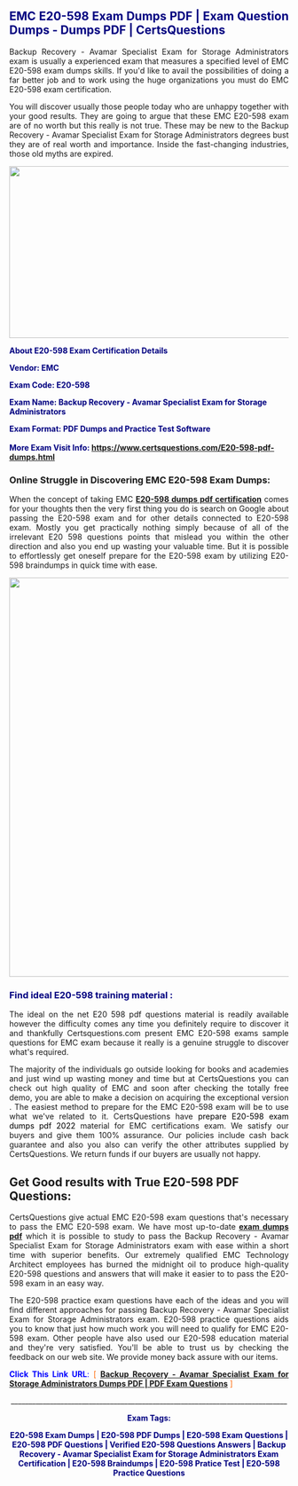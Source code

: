 <h2 style="text-align: justify;"><span style="color: #000080;">EMC E20-598 Exam Dumps PDF | Exam Question Dumps - Dumps PDF | CertsQuestions</span></h2>
<p style="text-align: justify;">Backup Recovery - Avamar Specialist Exam for Storage Administrators exam is usually a experienced exam that measures a specified level of EMC  E20-598 exam dumps skills. If you'd like to avail the possibilities of doing a far better job and to work using the huge organizations you must do EMC E20-598 exam certification.</p>
<p style="text-align: justify;">You will discover usually those people today who are unhappy together with your good results. They are going to argue that these EMC  E20-598 exam are of no worth but this really is not true. These may be new to the Backup Recovery - Avamar Specialist Exam for Storage Administrators degrees bust they are of real worth and importance. Inside the fast-changing industries, those old myths are expired.</p>
<p><img style="display: block; margin-left: auto; margin-right: auto;" src="https://i.imgur.com/eaP4ae9.png" width="840" height="310" /></p>
<p><span style="color: #000080;"><strong>About E20-598 Exam Certification Details</strong></span></p>
<p><span style="color: #000080;"><strong>Vendor: EMC<br /></strong></span></p>
<p><span style="color: #000080;"><strong>Exam Code: E20-598</strong></span></p>
<p><span style="color: #000080;"><strong>Exam Name: Backup Recovery - Avamar Specialist Exam for Storage Administrators</strong></span></p>
<p><span style="color: #000080;"><strong>Exam Format: PDF Dumps and Practice Test Software<br /><br />More Exam Visit Info: <span style="color: #ff6600;"><a href="https://www.certsquestions.com/E20-598-pdf-dumps.html">https://www.certsquestions.com/E20-598-pdf-dumps.html</a></span></strong></span></p>
<h3>Online Struggle in Discovering EMC E20-598 Exam Dumps:</h3>
<p style="text-align: justify;">When the concept of taking EMC <a href="https://www.certsquestions.com/E20-598-pdf-dumps.html"><strong> E20-598 dumps pdf certification</strong></a> comes for your thoughts then the very first thing you do is search on Google about passing the E20-598 exam and for other details connected to E20-598 exam. Mostly you get practically nothing simply because of all of the irrelevant E20 598 questions points that mislead you within the other direction and also you end up wasting your valuable time. But it is possible to effortlessly get oneself prepare for the E20-598 exam by utilizing E20-598 braindumps in quick time with ease.</p>
<p><a href="https://www.certsquestions.com/E20-598-pdf-dumps.html"><img style="display: block; margin-left: auto; margin-right: auto;" src="https://i.imgur.com/pxhoKQ2.png" width="720" /></a></p>
<h3><span style="color: #000080;">Find ideal  E20-598 training material :</span></h3>
<p style="text-align: justify;">The ideal on the net E20 598 pdf questions material is readily available however the difficulty comes any time you definitely require to discover it and thankfully Certsquestions.com present EMC E20-598 exams sample questions for EMC  exam because it really is a genuine struggle to discover what's required.</p>
<p style="text-align: justify;">The majority of the individuals go outside looking for books and academies and just wind up wasting money and time but at CertsQuestions you can check out high quality of EMC  and soon after checking the totally free demo, you are able to make a decision on acquiring the exceptional version . The easiest method to prepare for the EMC E20-598 exam will be to use what we've related to it. CertsQuestions have <span style="color: #000000;">prepare E20-598 exam dumps pdf 2022</span> material for EMC certifications exam. We satisfy our buyers and give them 100% assurance. Our policies include cash back guarantee and also you also can verify the other attributes supplied by CertsQuestions. We return funds if our buyers are usually not happy.</p>
<h2>Get Good results with True E20-598 PDF Questions:</h2>
<p style="text-align: justify;">CertsQuestions give actual EMC E20-598 exam questions that's necessary to pass the EMC  E20-598 exam. We have most up-to-date<strong>&nbsp;<a href="https://www.certsquestions.com/">exam dumps pdf</a></strong>&nbsp;which it is possible to study to pass the Backup Recovery - Avamar Specialist Exam for Storage Administrators exam with ease within a short time with superior benefits. Our extremely qualified EMC Technology Architect employees has burned the midnight oil to produce high-quality E20-598 questions and answers that will make it easier to to pass the E20-598 exam in an easy way.</p>
<p style="text-align: justify;">The E20-598 practice exam questions have each of the ideas and you will find different approaches for passing Backup Recovery - Avamar Specialist Exam for Storage Administrators exam. E20-598 practice questions aids you to know that just how much work you will need to qualify for EMC  E20-598 exam. Other people have also used our E20-598 education material and they're very satisfied. You'll be able to trust us by checking the feedback on our web site. We provide money back assure with our items.</p>
<p style="text-align: justify;"><span style="color: #0000ff;"><strong>Click This Link URL</strong>:</span> <span style="color: #ff6600;">[ <strong><a href="https://www.certsquestions.com/emc-technology-architect-certification.html">Backup Recovery - Avamar Specialist Exam for Storage Administrators Dumps PDF | PDF Exam Questions</a></strong> ]</span></p>
<p style="text-align: center;">______________________________________________________________________________</p>
<p style="text-align: center;"><span style="color: #000080;"><strong>Exam Tags:</strong></span></p>
<p style="text-align: center;"><span style="color: #000080;"><strong>E20-598 Exam Dumps | E20-598 PDF Dumps | E20-598 Exam Questions | E20-598 PDF Questions | Verified E20-598 Questions Answers | Backup Recovery - Avamar Specialist Exam for Storage Administrators Exam Certification | E20-598 Braindumps | E20-598 Pratice Test | E20-598 Practice Questions</strong></span></p>
